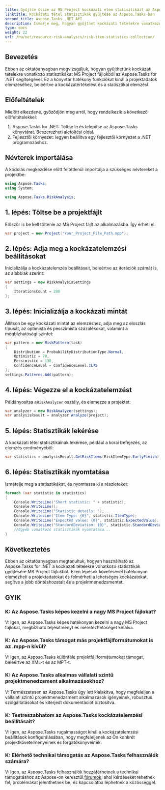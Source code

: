 ```yaml
---
title: Gyűjtse össze az MS Project kockázati elem statisztikáit az Aspose.Tasks-ban
linktitle: Kockázati tétel statisztikák gyűjtése az Aspose.Tasks-ban
second_title: Aspose.Tasks .NET API
description: Ismerje meg, hogyan gyűjthet kockázati tételekre vonatkozó statisztikákat MS Project fájlokból az Aspose.Tasks for .NET segítségével. Növelje projektmenedzsment képességeit.
type: docs
weight: 22
url: /hu/net/resource-risk-analysis/risk-item-statistics-collection/
---
```

## Bevezetés
Ebben az oktatóanyagban megvizsgáljuk, hogyan gyűjthetünk kockázati tételekre vonatkozó statisztikákat MS Project fájlokból az Aspose.Tasks for .NET segítségével. Ez a könyvtár hatékony funkciókat kínál a projektadatok elemzéséhez, beleértve a kockázatértékelést és a statisztikai elemzést.
## Előfeltételek
Mielőtt elkezdené, győződjön meg arról, hogy rendelkezik a következő előfeltételekkel:
1. Aspose.Tasks for .NET: Töltse le és telepítse az Aspose.Tasks könyvtárat. Beszerezheti a[letöltési oldal](https://releases.aspose.com/tasks/net/).
2. Fejlesztői környezet: legyen beállítva egy fejlesztői környezet a .NET programozáshoz.

## Névterek importálása
A kódolás megkezdése előtt feltétlenül importálja a szükséges névtereket a projektbe:
```csharp
using Aspose.Tasks;
using System;

using Aspose.Tasks.RiskAnalysis;

```
## 1. lépés: Töltse be a projektfájlt
Először is be kell töltenie az MS Project fájlt az alkalmazásba. Így érheti el:
```csharp
var project = new Project("Your_Project_File_Path.mpp");
```
## 2. lépés: Adja meg a kockázatelemzési beállításokat
Inicializálja a kockázatelemzés beállításait, beleértve az iterációk számát is, az alábbiak szerint:
```csharp
var settings = new RiskAnalysisSettings
{
    IterationsCount = 200
};
```
## 3. lépés: Inicializálja a kockázati mintát
Állítson be egy kockázati mintát az elemzéshez, adja meg az eloszlás típusát, az optimista és pesszimista százalékokat, valamint a megbízhatósági szintet:
```csharp
var pattern = new RiskPattern(task)
{
    Distribution = ProbabilityDistributionType.Normal,
    Optimistic = 70,
    Pessimistic = 130,
    ConfidenceLevel = ConfidenceLevel.CL75
};
settings.Patterns.Add(pattern);
```
## 4. lépés: Végezze el a kockázatelemzést
 Példányosítsa a`RiskAnalyzer` osztály, és elemezze a projektet:
```csharp
var analyzer = new RiskAnalyzer(settings);
var analysisResult = analyzer.Analyze(project);
```
## 5. lépés: Statisztikák lekérése
A kockázati tétel statisztikáinak lekérése, például a korai befejezés, az elemzés eredményéből:
```csharp
var statistics = analysisResult.GetRiskItems(RiskItemType.EarlyFinish);
```
## 6. lépés: Statisztikák nyomtatása
Ismételje meg a statisztikákat, és nyomtassa ki a részleteket:
```csharp
foreach (var statistic in statistics)
{
    Console.WriteLine("Short statistic: " + statistic);
    Console.WriteLine();
    Console.WriteLine("Statistic details: ");
    Console.WriteLine("Item Type: {0}", statistic.ItemType);
    Console.WriteLine("Expected value: {0}", statistic.ExpectedValue);
    Console.WriteLine("StandardDeviation: {0}", statistic.StandardDeviation);
    //Egyéb vonatkozó statisztikák nyomtatása...
}
```

## Következtetés
Ebben az oktatóanyagban megtanultuk, hogyan használható az Aspose.Tasks for .NET a kockázati tételekre vonatkozó statisztikák gyűjtésére MS Project fájlokból. Ezen lépések követésével hatékonyan elemezheti a projektadatokat és felmérheti a lehetséges kockázatokat, segítve a jobb döntéshozatalt és a projektmenedzsmentet.

## GYIK
### K: Az Aspose.Tasks képes kezelni a nagy MS Project fájlokat?
V: Igen, az Aspose.Tasks képes hatékonyan kezelni a nagy MS Project fájlokat, megbízható teljesítményt és méretezhetőséget kínálva.
### K: Az Aspose.Tasks támogat más projektfájlformátumokat is az .mpp-n kívül?
V: Igen, az Aspose.Tasks különféle projektfájlformátumokat támogat, beleértve az XML-t és az MPT-t.
### K: Az Aspose.Tasks alkalmas vállalati szintű projektmenedzsment alkalmazásokhoz?
V: Természetesen az Aspose.Tasks úgy lett kialakítva, hogy megfeleljen a vállalati szintű projektmenedzsment alkalmazások igényeinek, robusztus szolgáltatásokat és kiterjedt dokumentációt biztosítva.
### K: Testreszabhatom az Aspose.Tasks kockázatelemzési beállításait?
V: Igen, az Aspose.Tasks rugalmasságot kínál a kockázatelemzési beállítások konfigurálásában, hogy megfeleljenek az Ön konkrét projektkövetelményeinek és forgatókönyveinek.
### K: Elérhető technikai támogatás az Aspose.Tasks felhasználók számára?
 V: Igen, az Aspose.Tasks felhasználók hozzáférhetnek a technikai támogatáshoz az Aspose-on keresztül.[fórumok](https://forum.aspose.com/c/tasks/15), ahol kérdéseket tehetnek fel, problémákat jelenthetnek be, és kapcsolatba léphetnek a közösséggel.